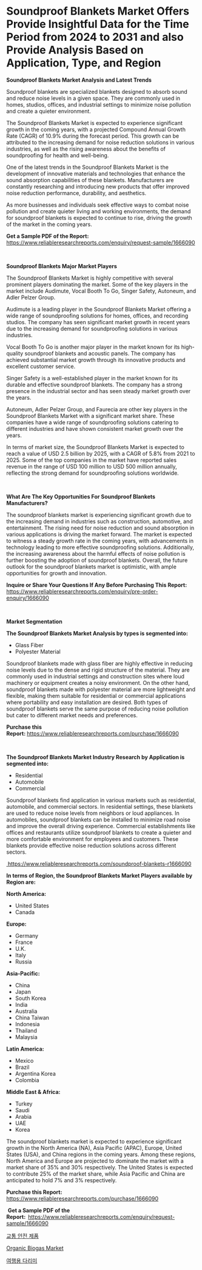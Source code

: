 <p><h1>Soundproof Blankets Market Offers Provide Insightful Data for the Time Period from 2024 to 2031 and also Provide Analysis Based on Application, Type, and Region</h1></p><p><strong>Soundproof Blankets Market Analysis and Latest Trends</strong></p>
<p><p>Soundproof blankets are specialized blankets designed to absorb sound and reduce noise levels in a given space. They are commonly used in homes, studios, offices, and industrial settings to minimize noise pollution and create a quieter environment.</p><p>The Soundproof Blankets Market is expected to experience significant growth in the coming years, with a projected Compound Annual Growth Rate (CAGR) of 10.9% during the forecast period. This growth can be attributed to the increasing demand for noise reduction solutions in various industries, as well as the rising awareness about the benefits of soundproofing for health and well-being.</p><p>One of the latest trends in the Soundproof Blankets Market is the development of innovative materials and technologies that enhance the sound absorption capabilities of these blankets. Manufacturers are constantly researching and introducing new products that offer improved noise reduction performance, durability, and aesthetics.</p><p>As more businesses and individuals seek effective ways to combat noise pollution and create quieter living and working environments, the demand for soundproof blankets is expected to continue to rise, driving the growth of the market in the coming years.</p></p>
<p><strong>Get a Sample PDF of the Report:&nbsp;</strong> <a href="https://www.reliableresearchreports.com/enquiry/request-sample/1666090">https://www.reliableresearchreports.com/enquiry/request-sample/1666090</a></p>
<p>&nbsp;</p>
<p><strong>Soundproof Blankets Major Market Players</strong></p>
<p><p>The Soundproof Blankets Market is highly competitive with several prominent players dominating the market. Some of the key players in the market include Audimute, Vocal Booth To Go, Singer Safety, Autoneum, and Adler Pelzer Group.</p><p>Audimute is a leading player in the Soundproof Blankets Market offering a wide range of soundproofing solutions for homes, offices, and recording studios. The company has seen significant market growth in recent years due to the increasing demand for soundproofing solutions in various industries.</p><p>Vocal Booth To Go is another major player in the market known for its high-quality soundproof blankets and acoustic panels. The company has achieved substantial market growth through its innovative products and excellent customer service.</p><p>Singer Safety is a well-established player in the market known for its durable and effective soundproof blankets. The company has a strong presence in the industrial sector and has seen steady market growth over the years.</p><p>Autoneum, Adler Pelzer Group, and Faurecia are other key players in the Soundproof Blankets Market with a significant market share. These companies have a wide range of soundproofing solutions catering to different industries and have shown consistent market growth over the years.</p><p>In terms of market size, the Soundproof Blankets Market is expected to reach a value of USD 2.5 billion by 2025, with a CAGR of 5.8% from 2021 to 2025. Some of the top companies in the market have reported sales revenue in the range of USD 100 million to USD 500 million annually, reflecting the strong demand for soundproofing solutions worldwide.</p></p>
<p>&nbsp;</p>
<p><strong>What Are The Key Opportunities For Soundproof Blankets Manufacturers?</strong></p>
<p><p>The soundproof blankets market is experiencing significant growth due to the increasing demand in industries such as construction, automotive, and entertainment. The rising need for noise reduction and sound absorption in various applications is driving the market forward. The market is expected to witness a steady growth rate in the coming years, with advancements in technology leading to more effective soundproofing solutions. Additionally, the increasing awareness about the harmful effects of noise pollution is further boosting the adoption of soundproof blankets. Overall, the future outlook for the soundproof blankets market is optimistic, with ample opportunities for growth and innovation.</p></p>
<p><strong>Inquire or Share Your Questions If Any Before Purchasing This Report:</strong> <a href="https://www.reliableresearchreports.com/enquiry/pre-order-enquiry/1666090">https://www.reliableresearchreports.com/enquiry/pre-order-enquiry/1666090</a></p>
<p>&nbsp;</p>
<p><strong>Market Segmentation</strong></p>
<p><strong>The Soundproof Blankets Market Analysis by types is segmented into:</strong></p>
<p><ul><li>Glass Fiber</li><li>Polyester Material</li></ul></p>
<p><p>Soundproof blankets made with glass fiber are highly effective in reducing noise levels due to the dense and rigid structure of the material. They are commonly used in industrial settings and construction sites where loud machinery or equipment creates a noisy environment. On the other hand, soundproof blankets made with polyester material are more lightweight and flexible, making them suitable for residential or commercial applications where portability and easy installation are desired. Both types of soundproof blankets serve the same purpose of reducing noise pollution but cater to different market needs and preferences.</p></p>
<p><strong>Purchase this Report:&nbsp;</strong><a href="https://www.reliableresearchreports.com/purchase/1666090">https://www.reliableresearchreports.com/purchase/1666090</a></p>
<p>&nbsp;</p>
<p><strong>The Soundproof Blankets Market Industry Research by Application is segmented into:</strong></p>
<p><ul><li>Residential</li><li>Automobile</li><li>Commercial</li></ul></p>
<p><p>Soundproof blankets find application in various markets such as residential, automobile, and commercial sectors. In residential settings, these blankets are used to reduce noise levels from neighbors or loud appliances. In automobiles, soundproof blankets can be installed to minimize road noise and improve the overall driving experience. Commercial establishments like offices and restaurants utilize soundproof blankets to create a quieter and more comfortable environment for employees and customers. These blankets provide effective noise reduction solutions across different sectors.</p></p>
<p><a href="https://www.reliableresearchreports.com/soundproof-blankets-r1666090">&nbsp;https://www.reliableresearchreports.com/soundproof-blankets-r1666090</a></p>
<p><strong>In terms of Region, the Soundproof Blankets Market Players available by Region are:</strong></p>
<p>
    <p> <strong> North America: </strong>
        <ul>
            <li>United States</li>
            <li>Canada</li>
        </ul>
        </p> 
    <p> <strong> Europe: </strong>
        <ul>
            <li>Germany</li>
            <li>France</li>
            <li>U.K.</li>
            <li>Italy</li>
            <li>Russia</li>
        </ul>
        </p> 
    <p> <strong> Asia-Pacific: </strong>
        <ul>
            <li>China</li>
            <li>Japan</li>
            <li>South Korea</li>
            <li>India</li>
            <li>Australia</li>
            <li>China Taiwan</li>
            <li>Indonesia</li>
            <li>Thailand</li>
            <li>Malaysia</li>
        </ul>
        </p> 
    <p> <strong> Latin America: </strong>
        <ul>
            <li>Mexico</li>
            <li>Brazil</li>
            <li>Argentina Korea</li>
            <li>Colombia</li>
        </ul>
        </p> 
    <p> <strong> Middle East & Africa: </strong>
        <ul>
            <li>Turkey</li>
            <li>Saudi</li>
            <li>Arabia</li>
            <li>UAE</li>
            <li>Korea</li>
        </ul>
    </p>
    </p>
<p><p>The soundproof blankets market is expected to experience significant growth in the North America (NA), Asia Pacific (APAC), Europe, United States (USA), and China regions in the coming years. Among these regions, North America and Europe are projected to dominate the market with a market share of 35% and 30% respectively. The United States is expected to contribute 25% of the market share, while Asia Pacific and China are anticipated to hold 7% and 3% respectively.</p></p>
<p><strong>Purchase this Report: </strong><a href="https://www.reliableresearchreports.com/purchase/1666090">https://www.reliableresearchreports.com/purchase/1666090</a></p>
<p>&nbsp;<strong>Get a Sample PDF of the Report:&nbsp;&nbsp;</strong><a href="https://www.reliableresearchreports.com/enquiry/request-sample/1666090">https://www.reliableresearchreports.com/enquiry/request-sample/1666090</a></p>
<p><strong></strong></p>
<p><p><a href="https://medium.com/@bud567768/%EA%B5%90%ED%86%B5%EC%95%88%EC%A0%84-%EC%A0%9C%ED%92%88-%EC%8B%9C%EC%9E%A5-%EA%B7%9C%EB%AA%A8-%EC%8B%9C%EC%9E%A5-%EC%A0%84%EB%A7%9D-%EB%B0%8F-%EC%8B%9C%EC%9E%A5-%EC%98%88%EC%B8%A1-2024%EB%85%84%EB%B6%80%ED%84%B0-2031%EB%85%84%EA%B9%8C%EC%A7%80-f72763bb83b0">교통 안전 제품</a></p><p><a href="https://issuu.com/reportprime-2/docs/organic-biogas-market-size-2030.pptx">Organic Biogas Market</a></p><p><a href="https://medium.com/@crumbles67678/%EC%97%AC%ED%96%89%EC%9A%A9-%EB%8B%A4%EB%A6%AC%EB%AF%B8-%EC%8B%9C%EC%9E%A5-%EB%B3%B4%EA%B3%A0%EC%84%9C%EB%8A%94%EC%9D%B4-%EC%8B%9C%EC%9E%A5%EC%9D%98-%EC%B5%9C%EC%8B%A0-%ED%8A%B8%EB%A0%8C%EB%93%9C%EC%99%80-%EC%84%B1%EC%9E%A5-%EA%B8%B0%ED%9A%8C%EB%A5%BC-%EB%B3%B4%EC%97%AC%EC%A4%8D%EB%8B%88%EB%8B%A4-0324ce64b27d">여행용 다리미</a></p></p>
